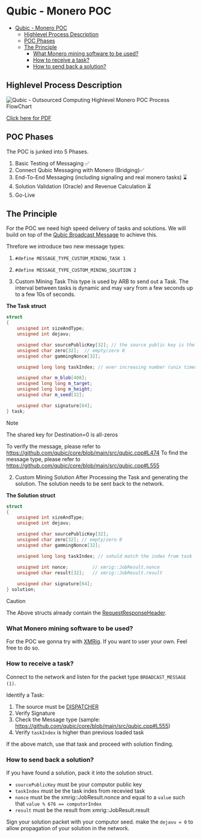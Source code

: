 # Qubic - Monero POC
<!-- TOC -->

- [Qubic - Monero POC](#qubic---monero-poc)
  - [Highlevel Process Description](#highlevel-process-description)
  - [POC Phases](#poc-phases)
  - [The Principle](#the-principle)
    - [What Monero mining software to be used?](#what-monero-mining-software-to-be-used)
    - [How to receive a task?](#how-to-receive-a-task)
    - [How to send back a solution?](#how-to-send-back-a-solution)

<!-- /TOC -->


## Highlevel Process Description
![Qubic - Outsourced Computing Highlevel Monero POC Process FlowChart](images/QubicOutsourcedComputing_MoneroPOC.png)

[Click here for PDF](images/QubicOutsourcedComputing_MoneroPOC.pdf)

## POC Phases
The POC is junked into 5 Phases.

1. Basic Testing of Messaging ✅
2. Connect Qubic Messaging with Monero (Bridging)✅
3. End-To-End Messaging (including signaling and real monero tasks) ⌛
4. Solution Validation (Oracle) and Revenue Calculation ⏳
5. Go-Live 

## The Principle
For the POC we need high speed delivery of tasks and solutions. We will build on top of the [Qubic Broadcast Message](https://github.com/qubic/core/blob/main/src/network_messages/broadcast_message.h) to achieve this.

Threfore we introduce two new message types:
1. `#define MESSAGE_TYPE_CUSTOM_MINING_TASK 1`
2. `#define MESSAGE_TYPE_CUSTOM_MINING_SOLUTION 2`

1. Custom Mining Task
This type is used by ARB to send out a Task. The interval between tasks is dynamic and may vary from a few seconds up to a few 10s of seconds.

**The Task struct**
```c++
struct
{
    unsigned int sizeAndType;
    unsigned int dejavu;

    unsigned char sourcePublicKey[32]; // the source public key is the DISPATCHER public key
    unsigned char zero[32];  // empty/zero 0
    unsigned char gammingNonce[32];

    unsigned long long taskIndex; // ever increasing number (unix timestamp in ms)

    unsigned char m_blob[408];
    unsigned long long m_target;
    unsigned long long m_height;
    unsigned char m_seed[32];

    unsigned char signature[64];
} task;
```

> [!Note]
> The shared key for Destination=0 is all-zeros

To verify the message, please refer to https://github.com/qubic/core/blob/main/src/qubic.cpp#L474
To find the message type, please refer to https://github.com/qubic/core/blob/main/src/qubic.cpp#L555


2. Custom Mining Solution
After Processing the Task and generating the solution. The solution needs to be sent back to the network.

**The Solution struct**
```c++
struct
{
    unsigned int sizeAndType;
    unsigned int dejavu;

    unsigned char sourcePublicKey[32];
    unsigned char zero[32]; // empty/zero 0
    unsigned char gammingNonce[32];

    unsigned long long taskIndex; // sohuld match the index from task

    unsigned int nonce;         // xmrig::JobResult.nonce
    unsigned char result[32];   // xmrig::JobResult.result
    
    unsigned char signature[64];
} solution;
```

>[!CAUTION]
> The Above structs already contain the [RequestResponseHeader](https://github.com/qubic/core/blob/main/src/network_messages/header.h).

### What Monero mining software to be used?
For the POC we gonna try with [XMRig](https://xmrig.com/). If you want to user your own. Feel free to do so.

### How to receive a task?
Connect to the network and listen for the packet type `BROADCAST_MESSAGE (1)`.

Identify a Task:
1. The source must be [DISPATCHER](https://github.com/qubic/core/blob/main/src/public_settings.h#L60)
2. Verify Signature
3. Check the Message type (sample: https://github.com/qubic/core/blob/main/src/qubic.cpp#L555)
4. Verify `taskIndex` is higher than previous loaded task

If the above match, use that task and proceed with solution finding.

### How to send back a solution?
If you have found a solution, pack it into the solution struct.

- `sourcePublicKey` must be your computor public key
- `taskIndex` must be the task indes from recevied task
- `nonce` must be the xmrig::JobResult.nonce and equal to a `value` such that `value % 676 == computorIndex`
- `result` must be the result from xmrig::JobResult.result

Sign your solution packet with your computor seed. make the `dejavu = 0` to allow propagation of your solution in the network.


